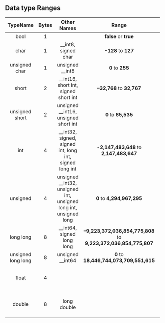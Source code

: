 

## Data type Ranges

| TypeName        | Bytes           | Other Names  | Range | Range E |
|:-------------:|:-------------:|:--------:|:-------------:|:--------:|
| bool        | 1 |  | __false__ or __true__ |  |
| char        | 1 | __int8, signed char  | __-128__ to __127__ |  __-1.28E+02__ to __1.27E+02__|
|   unsigned char        | 1 | unsigned __int8 | __0__ to __255__ | __0__ to __2.55E+02__ |
|       short        | 2 | __int16, short int, signed short int | __–32,768__ to __32,767__ | __-3.28E+04__ to __3.28E+04__ |
|       unsigned short        | 2 | unsigned __int16, unsigned short int |  __0__ to __65,535__ | __0__ to __6.55E+04__ |
| int        | 4 | __int32, signed, signed int, long int, signed long int  | __-2,147,483,648__  to  __2,147,483,647__ | __-2.15E+09 to 2.15E+09__ |
| unsigned        | 4 | unsigned __int32, unsigned int, unsigned long int, unsigned long | __0__ to __4,294,967,295__ | __0__ to __4.29E+09__ |
|       long long        | 8 | __int64, signed long long |  __–9,223,372,036,854,775,808__ to __9,223,372,036,854,775,807__ | __-9.22E+18__ to __9.22E+18__ |
|       unsigned long long        | 8 | unsigned __int64 |  __0__ to __18,446,744,073,709,551,615__ | __0__ to __1.84E+19__ |
|       float        | 4 |  |   | Min: __1.17E-38__ - Max: __3.4E+38__ |
|       double        | 8 | long double |   | Min: __2.22E-308__ - Max: __1.79E+308__ |
